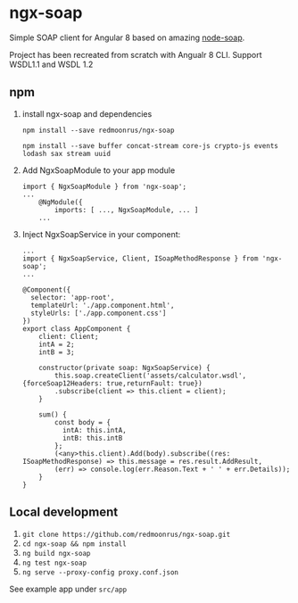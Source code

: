# ngx-soap

Simple SOAP client for Angular 8 based on amazing [node-soap](https://github.com/vpulim/node-soap).

Project has been recreated from scratch with Angualr 8 CLI.
Support WSDL1.1 and WSDL 1.2


## npm

1. install ngx-soap and dependencies

    `npm install --save redmoonrus/ngx-soap`

    `npm install --save buffer concat-stream core-js crypto-js events lodash sax stream uuid`

2. Add NgxSoapModule to your app module

    ```
    import { NgxSoapModule } from 'ngx-soap';
    ...
        @NgModule({
            imports: [ ..., NgxSoapModule, ... ]
        ...
    ```
    
3. Inject NgxSoapService in your component:

    ```
    ...
    import { NgxSoapService, Client, ISoapMethodResponse } from 'ngx-soap';
    ...
    
    @Component({
      selector: 'app-root',
      templateUrl: './app.component.html',
      styleUrls: ['./app.component.css']
    })
    export class AppComponent {
        client: Client;
        intA = 2;
        intB = 3;
        
        constructor(private soap: NgxSoapService) {
            this.soap.createClient('assets/calculator.wsdl', {forceSoap12Headers: true,returnFault: true})
            .subscribe(client => this.client = client);
        }
        
        sum() {
            const body = {
              intA: this.intA,
              intB: this.intB
            };
            (<any>this.client).Add(body).subscribe((res: ISoapMethodResponse) => this.message = res.result.AddResult,
            (err) => console.log(err.Reason.Text + ' ' + err.Details));
        }
    }
    ```


## Local development

1. `git clone https://github.com/redmoonrus/ngx-soap.git`
2. `cd ngx-soap && npm install`
3. `ng build ngx-soap`
4. `ng test ngx-soap`
5. `ng serve --proxy-config proxy.conf.json`

See example app under `src/app`
